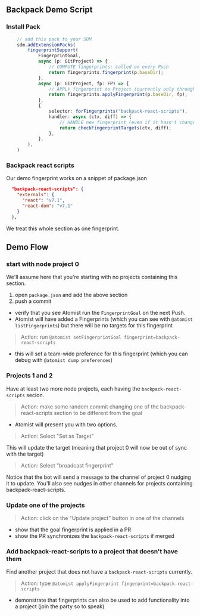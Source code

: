 ## Backpack Demo Script

### Install Pack

```ts
    // add this pack to your SDM
    sdm.addExtensionPacks(
        fingerprintSupport(
            FingerprintGoal,
            async (p: GitProject) => {
                // COMPUTE fingerprints: called on every Push
                return fingerprints.fingerprint(p.baseDir);
            },
            async (p: GitProject, fp: FP) => {
                // APPLY fingerprint to Project (currently only through user actions in chat)
                return fingerprints.applyFingerprint(p.baseDir, fp);
            },
            {
                selector: forFingerprints("backpack-react-scripts"),
                handler: async (ctx, diff) => {
                    // HANDLE new fingerprint (even if it hasn't changed in this push)
                    return checkFingerprintTargets(ctx, diff);
                },
            },
        ),
    )
```

### Backpack react scripts

Our demo fingerprint works on a snippet of package.json

```json
  "backpack-react-scripts": {
    "externals": {
      "react": "v7.1",
      "react-dom": "v7.1"
    }
  },
```

We treat this whole section as one fingerprint.

## Demo Flow

### start with node project 0

We'll assume here that you're starting with no projects containing this section.

1.  open `package.json` and add the above section
2.  push a commit

* verify that you see Atomist run the `FingerprintGoal` on the next Push.
* Atomist will have added a Fingerprints (which you can see with `@atomist listFingerprints`) but there will be no targets for this fingerprint

> Action: run `@atomist setFingerprintGoal fingerprint=backpack-react-scripts`

* this will set a team-wide preference for this fingerprint (which you can debug with `@atomist dump preferences`)

### Projects 1 and 2

Have at least two more node projects, each having the `backpack-react-scripts` secion.  

> Action:  make some random commit changing one of the backpack-react-scripts section to be different from the goal

* Atomist will present you with two options.

> Action:  Select "Set as Target"

This will update the target (meaning that project 0 will now be out of sync with the target)

> Action:  Select "broadcast fingerprint"

Notice that the bot will send a message to the channel of project 0 nudging it to update.  You'll also see nudges in other channels for projects containing backpack-react-scripts.

### Update one of the projects

> Action: click on the "Update project" button in one of the channels

* show that the goal fingerprint is applied in a PR
* show the PR synchronizes the `backpack-react-scripts` if merged

### Add backpack-react-scripts to a project that doesn't have them

Find another project that does not have a `backpack-react-scripts` currently.

> Action: type `@atomist applyFingerprint fingerprint=backpack-react-scripts`

* demonstrate that fingerprints can also be used to add functionality into a project (join the party so to speak)
